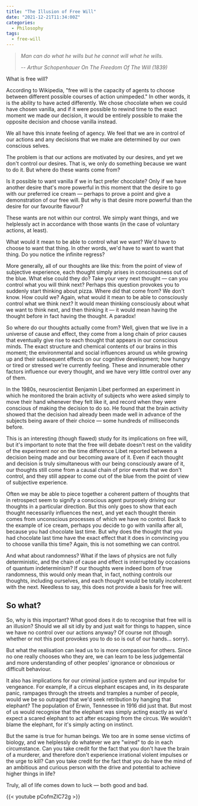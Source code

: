 ```yaml
---
title: "The Illusion of Free Will"
date: "2021-12-21T11:34:00Z"
categories:
  - Philosophy
tags:
  - free-will
---
```


> _Man can do what he wills but he cannot will what he wills._
>
> -- <cite>Arthur Schopenhauer On The Freedom Of The Will (1839)</cite>

What is free will?

According to Wikipedia, "free will is the capacity of agents to choose between different possible courses of action unimpeded." In other words, it is the ability to have acted differently. We chose chocolate when we could have chosen vanilla, and if it were possible to rewind time to the exact moment we made our decision, it would be entirely possible to make the opposite decision and choose vanilla instead.

We all have this innate feeling of agency. We feel that we are in control of our actions and any decisions that we make are determined by our own conscious selves.

The problem is that our actions are motivated by our desires, and yet we don't control our desires. That is, we only do something because we want to do it. But where do these wants come from?

Is it possible to want vanilla if we in fact prefer chocolate? Only if we have another desire that's more powerful in this moment that the desire to go with our preferred ice cream — perhaps to prove a point and give a demonstration of our free will. But why is that desire more powerful than the desire for our favourite flavour?

These wants are not within our control. We simply want things, and we helplessly act in accordance with those wants (in the case of voluntary actions, at least).

What would it mean to be able to control what we want? We'd have to choose to want that thing. In other words, we'd have to want to want that thing. Do you notice the infinite regress?

More generally, all of our thoughts are like this: from the point of view of subjective experience, each thought simply arises in consciousness out of the blue. What else could they do? Take your very next thought — can you control what you will think next? Perhaps this question provokes you to suddenly start thinking about pizza. Where did that come from? We don't know. How could we? Again, what would it mean to be able to consciously control what we think next? It would mean thinking consciously about what we want to think next, and then thinking it — it would mean having the thought before in fact having the thought. A paradox!

So where do our thoughts actually come from? Well, given that we live in a universe of cause and effect, they come from a long chain of prior causes that eventually give rise to each thought that appears in our conscious minds. The exact structure and chemical contents of our brains in this moment; the environmental and social influences around us while growing up and their subsequent effects on our cognitive development; how hungry or tired or stressed we're currently feeling. These and innumerable other factors influence our every thought, and we have very little control over any of them.

In the 1980s, neuroscientist Benjamin Libet performed an experiment in which he monitored the brain activity of subjects who were asked simply to move their hand whenever they felt like it, and record when they were conscious of making the decision to do so. He found that the brain activity showed that the decision had already been made well in advance of the subjects being aware of their choice — some hundreds of milliseconds before.

This is an interesting (though flawed) study for its implications on free will, but it's important to note that the free will debate doesn't rest on the validity of the experiment nor on the time difference Libet reported between a decision being made and our becoming aware of it. Even if each thought and decision is truly simultaneous with our being consciously aware of it, our thoughts still come from a causal chain of prior events that we don't control, and they still appear to come out of the blue from the point of view of subjective experience.

Often we may be able to piece together a coherent pattern of thoughts that in retrospect seem to signify a conscious agent purposely driving our thoughts in a particular direction. But this only goes to show that each thought necessarily influences the next, and yet each thought therein comes from unconscious processes of which we have no control. Back to the example of ice cream, perhaps you decide to go with vanilla after all, because you had chocolate last time. But why does the thought that you had chocolate last time have the exact effect that it does in convincing you to choose vanilla this time? Again, this is not something we can control.

And what about randomness? What if the laws of physics are not fully deterministic, and the chain of cause and effect is interrupted by occasions of quantum indeterminism? If our thoughts were indeed born of true randomness, this would only mean that, in fact, nothing controls our thoughts, including ourselves, and each thought would be totally incoherent with the next. Needless to say, this does not provide a basis for free will.

## So what?

So, why is this important? What good does it do to recognise that free will is an illusion? Should we all sit idly by and just wait for things to happen, since we have no control over our actions anyway? Of course not (though whether or not this post provokes you to do so is out of our hands… sorry).

But what the realisation can lead us to is more compassion for others. Since no one really chooses who they are, we can learn to be less judgemental and more understanding of other peoples' ignorance or obnoxious or difficult behaviour.

It also has implications for our criminal justice system and our impulse for vengeance. For example, if a circus elephant escapes and, in its desparate panic, rampages through the streets and tramples a number of people, would we be so outraged that we'd seek retribution by hanging that elephant? The population of Erwin, Tennessee in 1916 did just that. But most of us would recognise that the elephant was simply acting exactly as we'd expect a scared elephant to act after escaping from the circus. We wouldn't blame the elephant, for it's simply acting on instinct.

But the same is true for human beings. We too are in some sense victims of biology, and we helplessly do whatever we are "wired" to do in each circumstance. Can you take credit for the fact that you don't have the brain of a murderer, and therefore don't experience irrational violent impulses or the urge to kill? Can you take credit for the fact that you do have the mind of an ambitious and curious person with the drive and potential to achieve higher things in life?

Truly, all of life comes down to luck — both good and bad.

{{< youtube pCofmZlC72g >}}
